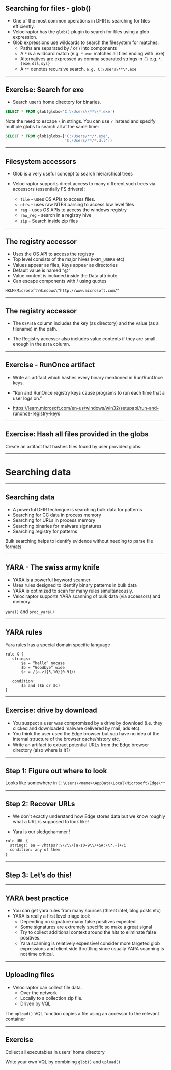 
<!-- .slide: class="content small-font" -->

## Searching for files - glob()

* One of the most common operations in DFIR is searching for files
  efficiently.
* Velociraptor has the `glob()` plugin to search for files using a
  glob expression.
* Glob expressions use wildcards to search the filesystem for matches.
    * Paths are separated by / or \ into components
    * A `*` is a wildcard match (e.g. `*.exe` matches all files ending
      with .exe)
    * Alternatives are expressed as comma separated strings in `{}`
      e.g. `*.{exe,dll,sys}`
    * A `**` denotes recursive search. `e.g. C:\Users\**\*.exe`

---

<!-- .slide: class="content small-font" -->

## Exercise: Search for exe

* Search user’s home directory for binaries.

```sql
SELECT * FROM glob(globs='C:\\Users\\**\\*.exe')
```

Note the need to escape `\` in strings. You can use `/` instead and
specify multiple globs to search all at the same time:

```sql
SELECT * FROM glob(globs=['C:/Users/**/*.exe',
                          'C:/Users/**/*.dll'])
```

---

<!-- .slide: class="content" -->
## Filesystem accessors

* Glob is a very useful concept to search hierarchical trees
* Velociraptor supports direct access to many different such trees via accessors (essentially FS drivers):

    * `file` - uses OS APIs to access files.
    * `ntfs` - uses raw NTFS parsing to access low level files
    * `reg` - uses OS APIs to access the windows registry
    * `raw_reg` - search in a registry hive
    * `zip` - Search inside zip files

---

<!-- .slide: class="content small-font" -->
## The registry accessor

* Uses the OS API to access the registry
* Top level consists of the major hives (`HKEY_USERS` etc)
* Values appear as files, Keys appear as directories
* Default value is named “@”
* Value content is included inside the Data attribute
* Can escape components with / using quotes

`HKLM\Microsoft\Windows\"http://www.microsoft.com/"`


---

<!-- .slide: class="content small-font" -->

## The registry accessor

* The `OSPath` column includes the key (as directory) and the value (as a
  filename) in the path.

* The Registry accessor also includes value contents if they are small
  enough in the `Data` column.


---

<!-- .slide: class="content small-font" -->

## Exercise - RunOnce artifact

* Write an artifact which hashes every binary mentioned in Run/RunOnce
  keys.

* “Run and RunOnce registry keys cause programs to run each time that
  a user logs on.”

*  https://learn.microsoft.com/en-us/windows/win32/setupapi/run-and-runonce-registry-keys

---

<!-- .slide: class="content small-font" -->

## Exercise: Hash all files provided in the globs

Create an artifact that hashes files found by user provided globs.

---

<!-- .slide: class="title" -->

# Searching data

---

<!-- .slide: class="content small-font" -->

## Searching data

* A powerful DFIR technique is searching bulk data for patterns
* Searching for CC data in process memory
* Searching for URLs in process memory
* Searching binaries for malware signatures
* Searching registry for patterns

Bulk searching helps to identify evidence without needing to parse
file formats

---

<!-- .slide: class="content small-font" -->

## YARA - The swiss army knife

* YARA is a powerful keyword scanner
* Uses rules designed to identify binary patterns in bulk data
* YARA is optimized to scan for many rules simultaneously.
* Velociraptor supports YARA scanning of bulk data (via accessors) and memory.

`yara()` and `proc_yara()`

---

<!-- .slide: class="content small-font" -->

## YARA rules

Yara rules has a special domain specific language

```yara
rule X {
   strings:
       $a = “hello” nocase
       $b = “Goodbye” wide
       $c = /[a-z]{5,10}[0-9]/i

   condition:
       $a and ($b or $c)
}
```

---

<!-- .slide: class="content small-font" -->

## Exercise: drive by download

* You suspect a user was compromised by a drive by download (i.e. they
  clicked and downloaded malware delivered by mail, ads etc).
* You think the user used the Edge browser but you have no idea of the
  internal structure of the browser cache/history etc.
* Write an artifact to extract potential URLs from the Edge browser
  directory (also where is it?)

---

<!-- .slide: class="content small-font" -->

## Step 1: Figure out where to look


Looks like somewhere in `C:\Users\<name>\AppData\Local\Microsoft\Edge\**`

---

<!-- .slide: class="content small-font" -->

## Step 2: Recover URLs

* We don't exactly understand how Edge stores data but we know roughly
  what a URL is supposed to look like!

* Yara is our sledgehammer !

```
rule URL {
  strings: $a = /https?:\\/\\/[a-z0-9\\/+&#:\\?.-]+/i
  condition: any of them
}
```

---

<!-- .slide: class="content small-font" -->


## Step 3: Let’s do this!


---

<!-- .slide: class="content small-font" -->

## YARA best practice

* You can get yara rules from many sources (threat intel, blog posts etc)
* YARA is really a first level triage tool:
    * Depending on signature many false positives expected
    * Some signatures are extremely specific so make a great signal
    * Try to collect additional context around the hits to eliminate
      false positives.
    * Yara scanning is relatively expensive! consider more targeted
      glob expressions and client side throttling since usually YARA
      scanning is not time critical.

---

<!-- .slide: class="content small-font" -->

## Uploading files

* Velociraptor can collect file data.
    * Over the network
    * Locally to a collection zip file.
    * Driven by VQL

The `upload()` VQL function copies a file using an accessor to the
relevant container

---

<!-- .slide: class="content small-font" -->

## Exercise

Collect all executables in users’ home directory


Write your own VQL by combining `glob()` and `upload()`
